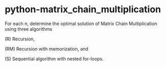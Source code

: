 # python-matrix_chain_multiplication

For each n, determine the optimal solution of Matrix Chain Multiplication using three algorithms 

(R) Recursion, 

(RM) Recursion with memorization, and 

(S) Sequential algorithm with nested for-loops.
